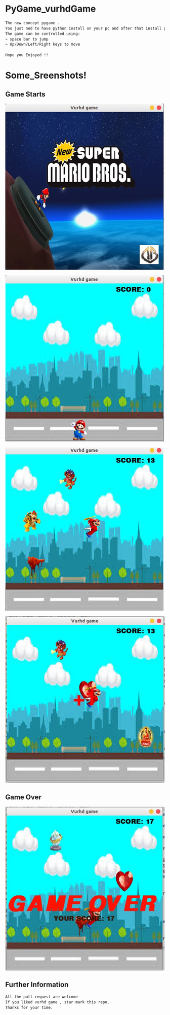 # PyGame_vurhdGame
```bash
The new concept pygame .
You just ned to have python install on your pc and after that install pygame library of python.
The game can be controlled using:
~ space bar to jump
~ Up/Down/Left/Right keys to move

Hope you Enjoyed !!
```
# Some_Sreenshots!

## Game Starts
![](https://github.com/bansal-dhruv/PyGame_vurhdGame/blob/master/Game_sample/start_page.jpeg)

![](https://github.com/bansal-dhruv/PyGame_vurhdGame/blob/master/Game_sample/1.jpeg)

![](https://github.com/bansal-dhruv/PyGame_vurhdGame/blob/master/Game_sample/2.jpeg)

![](https://github.com/bansal-dhruv/PyGame_vurhdGame/blob/master/Game_sample/3.jpeg)

## Game Over
![](https://github.com/bansal-dhruv/PyGame_vurhdGame/blob/master/Game_sample/game_over.jpeg)

## Further Information
```bash
All the pull request are welcome
If you liked vurhd game , star mark this repo.
Thanks for your time.
```
